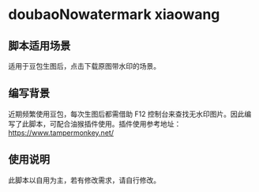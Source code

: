 # doubaoNowatermark   xiaowang

## 脚本适用场景
适用于豆包生图后，点击下载原图带水印的场景。

## 编写背景
近期频繁使用豆包，每次生图后都需借助 F12 控制台来查找无水印图片。因此编写了此脚本，可配合油猴插件使用。插件使用参考地址：https://www.tampermonkey.net/

## 使用说明
此脚本以自用为主，若有修改需求，请自行修改。
